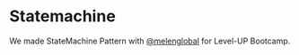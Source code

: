 # Statemachine
 
We made StateMachine Pattern with [@melenglobal](https://github.com/melenglobal/ "@melenglobal") for Level-UP Bootcamp.

